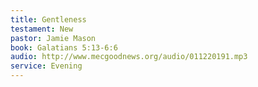 ```yaml
---
title: Gentleness
testament: New
pastor: Jamie Mason
book: Galatians 5:13-6:6
audio: http://www.mecgoodnews.org/audio/011220191.mp3
service: Evening
---
```

